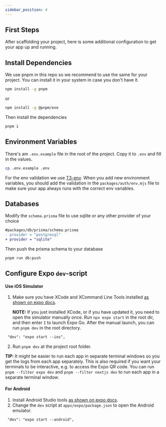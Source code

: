 ```yaml
---
sidebar_position: 4
---
```


## First Steps

After scaffolding your project, here is some additional configuration to get your app up and running.

## Install Dependencies

We use pnpm in this repo so we recommend to use the same for your project. You can install it in your system in case you don't have it.

```bash
npm install -g pnpm
```

or

```bash
npm install -g @pnpm/exe
```

Then install the dependencies

```bash
pnpm i
```

## Environment Variables

There's am `.env.example` file in the root of the project. Copy it to `.env` and fill in the values.

```bash
cp .env.example .env
```

For the env validation we use [T3-env](https://env.t3.gg/). When you add new environment variables, you should add the validation in the `packages/auth/env.mjs` file to make sure your app always runs with the correct env variables.

## Databases

Modify the `schema.prisma` file to use sqlite or any other provider of your choice

```diff
#packages/db/prisma/schema.prisma
- provider = "postgresql"
+ provider = "sqlite"
```

Then push the prisma schema to your database

```bash
pnpm run db:push
```

## Configure Expo `dev`-script

#### Use iOS Simulator

1. Make sure you have XCode and XCommand Line Tools installed [as shown on expo docs](https://docs.expo.dev/workflow/ios-simulator/).

   **NOTE:** If you just installed XCode, or if you have updated it, you need to open the simulator manually once. Run `npx expo start` in the root dir, and then enter `I` to launch Expo Go. After the manual launch, you can run `pnpm dev` in the root directory.

```diff
 "dev": "expo start --ios",
```

2. Run `pnpm dev` at the project root folder.

**TIP:** It might be easier to run each app in separate terminal windows so you get the logs from each app separately. This is also required if you want your terminals to be interactive, e.g. to access the Expo QR code. You can run `pnpm --filter expo dev` and `pnpm --filter nextjs dev` to run each app in a separate terminal window.

#### For Android

1. Install Android Studio tools [as shown on expo docs](https://docs.expo.dev/workflow/android-studio-emulator/).
2. Change the `dev` script at `apps/expo/package.json` to open the Android emulator.

```diff
 "dev": "expo start --android",
```
